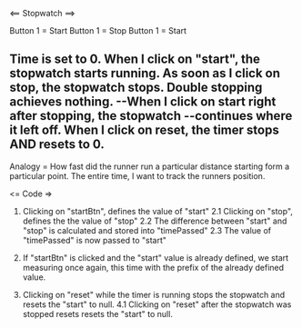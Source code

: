 <==  Stopwatch  ==>

Button 1 = Start
Button 1 = Stop
Button 1 = Start

Time is set to 0.
When I click on "start", the stopwatch starts running.
As soon as I click on stop, the stopwatch stops. Double stopping achieves nothing.
--When I click on start right after stopping, the stopwatch
--continues where it left off.
When I click on reset, the timer stops AND resets to 0.
----------------------------------------------------------------------
Analogy = How fast did the runner run a particular distance
starting form a particular point. The entire time, I want to
track the runners position.

<= Code =>
1. Clicking on "startBtn", defines the value of "start"
2.1 Clicking on "stop", defines the the value of "stop"
2.2 The difference between "start" and "stop" is
    calculated and stored into "timePassed"
2.3 The value of "timePassed" is now passed to "start"

3. If "startBtn" is clicked and the "start" value is already defined,
   we start measuring once again, this time with the prefix of the already
   defined value.

4. Clicking on "reset" while the timer is running stops the stopwatch
and resets the "start" to null.
4.1 Clicking on "reset" after the stopwatch was stopped resets resets the 
"start" to null.
